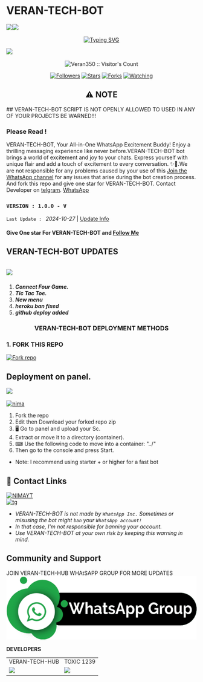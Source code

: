  # VERAN-TECH-BOT
  <a><img src='https://i.imgur.com/LyHic3i.gif'/></a><a><img src='https://i.imgur.com/LyHic3i.gif'/></a>
<p align="center">
<p align="center">
  <a href="https://git.io/typing-svg"><img src="https://readme-typing-svg.demolab.com?font=EB+Garamond&weight=800&size=28&duration=4000&pause=1000&random=false&width=435&lines=+•★⃝ VERAN+TECH+BOT★⃝•;MULTI-DEVICE+WHATSAPP+BOT;DEVELOPED+BY+VERAN+TECH+HUB;RELEASED+DATE+20%2F6%9F2024." alt="Typing SVG" /></a>
 </p>
<p align="center">
 </p>
<img src="https://i.imgur.com/2sNLoaF.jpeg"/> 
<p align="center"><img src="https://profile-counter.glitch.me/{Veran350}/count.svg" alt="Veran350 :: Visitor's Count" /></p>
<p align="center">
<a href="https://github.com/Veran350?tab=followers"><img title="Followers" src="https://img.shields.io/github/followers/Veran350?color=red&style=flat-square"></a>   
<a href="https://github.com/Veran350/VERAN-TECH-BOT/stargazers"><img title="Stars" src="https://img.shields.io/github/stars/Veran350/VERAN-TECH-BOT?color=blue&style=flat-square"></a>
<a href="https://github.com/Veran350/VERAN-TECH-BOT/forks"><img title="Forks" src="https://img.shields.io/github/forks/Veran350/VERAN-TECH-BOT?color=yellow&style=flat-square"></a>
<a href="https://github.com/Veran350/VERAN-TECH-BOT/watchers"><img title="Watching" src="https://img.shields.io/github/watchers/Veran350/VERAN-TECH-BOT?label=Watchers&color=blue&style=flat-square"></a>
</p>
</a>
</div>

<h2 align="center"> ⚠️ NOTE  </h2>
## VERAN-TECH-BOT SCRIPT IS NOT OPENLY ALLOWED TO USED IN ANY OF YOUR PROJECTS BE WARNED!!! 

### Please Read !
VERAN-TECH-BOT, Your All-in-One WhatsApp Excitement Buddy! Enjoy a thrilling messaging experience like never before.VERAN-TECH-BOT bot brings a world of excitement and joy to your chats. Express yourself with unique flair and add a touch of excitement to every conversation. ✨🤖.We are not responsible for any problems caused by your use of this
[Join the WhatsApp channel](https://whatsapp.com/channel/0029VajIDgjDZ4LVnxfB1Z2s) for any issues that arise during the bot creation process.
And fork this repo and give one star for VERAN-TECH-BOT. 
Contact Developer on [telgram](https://t.me/Tickic).
[WhatsApp](https://wa.link/ybhee3)

### `VERSION : 1.0.0 - V`
 `Last Update : ` _2024-10-27_ | [Update Info](/new-update.md)

#### Give One star For VERAN-TECH-BOT and [Follow Me](https://whatsapp.com/channel/0029VajIDgjDZ4LVnxfB1Z2s) 


## VERAN-TECH-BOT UPDATES
<a><img src='https://i.imgur.com/LyHic3i.gif'/></a>
---
1. ***Connect Four Game.***
2.  ***Tic Tac Toe.***
3.  ***New menu***
4.  ***heroku ban fixed***
5.  ***github deploy added***

<h3 align="center"><b>VERAN-TECH-BOT</b> DEPLOYMENT METHODS
</h3>

### 1. FORK THIS REPO
<a
href='https://github.com/Veran350/VERAN-TECH-BOT/fork' target="_blank"><img alt='Fork repo' src='https://img.shields.io/badge/Fork This Repo-black?style=for-the-badge&logo=git&logoColor=white'/></a>


## Deployment on panel.
<a href="https://youtu.be/a9f-CYlcj5o?si=rxDi9tPnt2mCfZfT"><img src="https://img.shields.io/badge/YouTube-ff0000?style=for-the-badge&logo=youtube&logoColor=ff000000&link=https://youtu.be/a9f-CYlcj5o?si=rxDi9tPnt2mCfZfT" /><br>

 [![nima](https://img.shields.io/badge/DEPLOYONOPTLINK-430098?style=for-the-badge&logo=Discord&logoColor=white&buttcode=1n2i3m4a)](https://optiklink.com/index?template=https://github.com/darkmakerofc/VERAN-TECH-BOT)

1. Fork the repo
2. Edit then Download your forked repo zip
3. 🖥 Go to panel and upload your Sc.
4. Extract or move it to a directory (container).
5. ⌨ Use the following code to move into a container: "../"
6. Then go to the console and press Start.
   
- Note: I recommend using starter + or higher for a fast bot


## 🔗 Contact Links
[![NIMAYT](https://img.shields.io/badge/CONTACT%20OWNER%20ON%20WHATSAPP-green?style=for-the-badge&logo=whatsapp&logoColor=white)](https://wa.me/+2347082664317)</br>
[![tg](https://img.shields.io/badge/CONTACT%20OWNER%200N%20TELEGRAM-0A66C2?style=for-the-badge&logo=telegram&logoColor=white)]( https://t.me/Tickic)
</br>

- *VERAN-TECH-BOT is not made by `WhatsApp Inc.` Sometimes or misusing the bot might `ban` your `WhatsApp account!`*
- *In that case, I'm not responsible for banning your account.*
- *Use VERAN-TECH-BOT at your own risk by keeping this warning in mind.*
  

## Community and Support

JOIN VERAN-TECH-HUB WHAtSAPP GROUP FOR MORE UPDATES
[![JOIN WHATSAPP GROUP](https://raw.githubusercontent.com/Neeraj-x0/Neeraj-x0/main/photos/suddidina-join-whatsapp.png)](https://chat.whatsapp.com/Ed3aK6mymYd2G1HFom0OyZ)
 
**DEVELOPERS**

<table>
  <tr>
    <td>VERAN-TECH-HUB</td>
    <td>TOXIC 1239</td>
  </tr>
  <tr>
    <td><a href="https://github.com/Veran350"><img src="https://i.imgur.com/o2hQQVn.jpeg" width="180"</td>
    <td><a href="https://github.com/Toxic1239"><img src="https://i.imgur.com/h56hXni.jpeg" width="180"</td>
  </tr>
</table>

